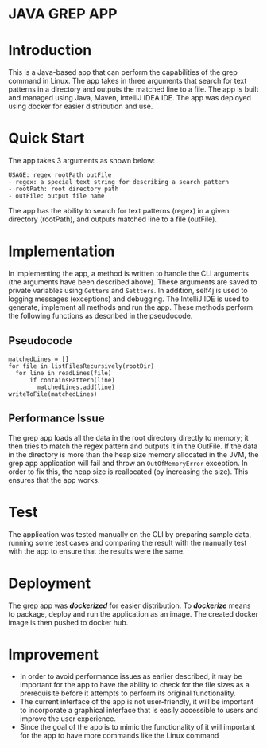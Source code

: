 # JAVA GREP APP
# Introduction
This is a Java-based app that can perform the capabilities of the grep command in Linux.
The app takes in three arguments that search for text patterns in a directory and outputs the matched line to a file.
The app is built and managed using  Java, Maven, IntelliJ IDEA IDE. The app was deployed
using docker for easier distribution and use. 
# Quick Start
The app takes 3 arguments as shown below:
````
USAGE: regex rootPath outFile
- regex: a special text string for describing a search pattern
- rootPath: root directory path
- outFile: output file name
````

The app has the ability to search for text patterns (regex) in a given directory (rootPath),
and outputs matched line to a file (outFile).

# Implementation

In implementing the app, a method is written to handle the CLI arguments (the arguments have been described above).
These arguments are saved to private variables using ``Getters`` and ``Settters``. In addition, self4j is used to
logging messages (exceptions) and debugging. The IntelliJ IDE is used to generate, implement all methods and run the app. 
These methods perform the following functions as described in the 
pseudocode. 

## Pseudocode
````
matchedLines = []
for file in listFilesRecursively(rootDir)
  for line in readLines(file)
      if containsPattern(line)
        matchedLines.add(line)
writeToFile(matchedLines)

````
## Performance Issue
The grep app loads all the data in the root directory directly to memory; it then tries to
match the regex pattern and outputs it in the OutFile. If the data in the directory is more than the
heap size memory allocated in the JVM, the grep app application will fail and throw an `OutOfMemoryError` exception.
In order to fix this, the heap size is reallocated (by increasing the size). This ensures that the app works.
# Test
The application was tested manually on the CLI by preparing sample data, running some test cases and comparing the result with the manually
test with the app to ensure that the results were the same.

# Deployment
The grep app was _**dockerized**_ for easier distribution. To _**dockerize**_
means to package, deploy and run the application as an image. The created docker image is then pushed to  docker hub. 

# Improvement
- In order to avoid performance issues as earlier described, it may be important for the app to have the ability
to check for the file sizes as a prerequisite before it attempts to perform its original functionality. 
- The current interface of the app is not user-friendly, it will be important to incorporate a graphical interface
that is easily accessible to users and improve the user experience. 
- Since the goal of the app is to mimic the functionality of it will important for the app to have more commands 
like the Linux command 